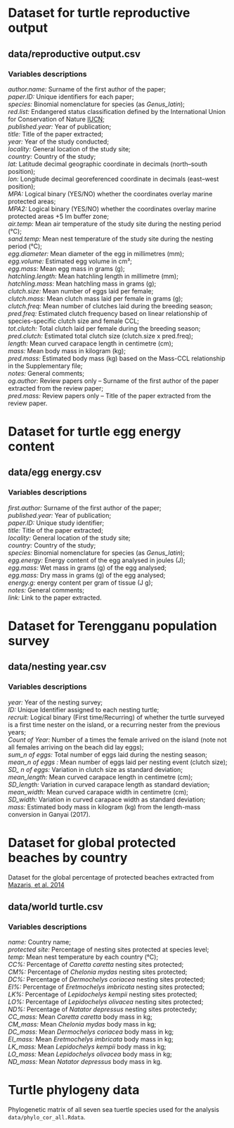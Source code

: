 # Dataset for turtle reproductive output
## data/reproductive output.csv  
### Variables descriptions
*author.name:* Surname of the first author of the paper;  
*paper.ID:* Unique identifiers for each paper;  
*species:* Binomial nomenclature for species (as *Genus_latin*);  
*red.list:* Endangered status classification defined by the International Union for Conservation of Nature [IUCN](https://www.iucnredlist.org/);  
*published.year:* Year of publication;  
*title:* Title of the paper extracted;  
*year:* Year of the study conducted;  
*locality:* General location of the study site;  
*country:* Country of the study;  
*lat:* Latitude decimal geographic coordinate in decimals (north–south position);  
*lon:* Longitude decimal georeferenced coordinate in decimals (east–west position);  
*MPA:* Logical binary (YES/NO) whether the coordinates overlay marine protected areas;  
*MPA2:* Logical binary (YES/NO) whether the coordinates overlay marine protected areas +5 lm buffer zone;  
*air.temp:* Mean air temperature of the study site during the nesting period (°C);  
*sand.temp:* Mean nest temperature of the study site during the nesting period (°C);  
*egg.diameter:* Mean diameter of the egg in millimetres (mm);  
*egg.volume:* Estimated egg volume in cm³;  
*egg.mass:* Mean egg mass in grams (g);  
*hatchling.length:* Mean hatchling length in millimetre (mm);  
*hatchling.mass:* Mean hatchling mass in grams (g);  
*clutch.size:* Mean number of eggs laid per female;  
*clutch.mass:* Mean clutch mass laid per female in grams (g);  
*clutch.freq:* Mean number of clutches laid during the breeding season;  
*pred.freq:* Estimated clutch frequency based on linear relationship of species-specific clutch size and female CCL;  
*tot.clutch:* Total clutch laid per female during the breeding season;  
*pred.clutch:* Estimated total clutch size (clutch.size x pred.freq);  
*length:* Mean curved carapace length in centimetre (cm);  
*mass:* Mean body mass in kilogram (kg);  
*pred.mass:* Estimated body mass (kg) based on the Mass-CCL relationship in the Supplementary file;  
*notes:* General comments;  
*og.author:* Review papers only – Surname of the first author of the paper extracted from the review paper;  
*pred.mass:* Review papers only – Title of the paper extracted from the review paper.


# Dataset for turtle egg energy content  
## data/egg energy.csv
### Variables descriptions  
*first.author:* Surname of the first author of the paper;  
*published.year:* Year of publication;  
*paper.ID:* Unique study identifier;  
*title:* Title of the paper extracted;  
*locality:* General location of the study site;  
*country:* Country of the study;  
*species:* Binomial nomenclature for species (as *Genus_latin*);  
*egg.energy:* Energy content of the egg analysed in joules (J);  
*egg.mass:* Wet mass in grams (g) of the egg analysed;  
*egg.mass:* Dry mass in grams (g) of the egg analysed;  
*energy.g:* energy content per gram of tissue (J g);  
*notes:* General comments;  
*link:* Link to the paper extracted.  


# Dataset for Terengganu population survey 
## data/nesting year.csv  
### Variables descriptions  
*year:* Year of the nesting survey;  
*ID:* Unique Identifier assigned to each nesting turtle;  
*recruit:* Logical binary (First time/Recurring) of whether the turtle surveyed is a first time nester on the island, or a recurring nester from the previous years;  
*Count of Year:* Number of a times the female arrived on the island (note not all females arriving on the beach did lay eggs);  
*sum_n of eggs:* Total number of eggs laid during the nesting season;  
*mean_n of eggs	:* Mean number of eggs laid per nesting event (clutch size);  
*SD_ n of eggs:* Variation in clutch size as standard deviation;  
*mean_length:* Mean curved carapace length in centimetre (cm);  
*SD_length:* Variation in curved carapace length as standard deviation;  
*mean_width:* Mean curved carapace width in centimetre (cm);  
*SD_width:* Variation in curved carapace width as standard deviation;  
*mass:* Estimated body mass in kilogram (kg) from the length-mass conversion in Ganyai (2017). 


# Dataset for global protected beaches by country
Dataset for the global percentage of protected beaches extracted from [Mazaris, et al. 2014](sciencedirect.com/science/article/pii/S000632071400113X?casa_token=VW7hq97bFSIAAAAA:0gV4jzKB9krEjDhuJTkdlpP2NEAWxjb9YgxuK4MB0pxfTscTD0hUX90WlVCMMFbflTFiGSE)
## data/world turtle.csv
### Variables descriptions  
*name:* Country name;  
*protected site:* Percentage of nesting sites protected at species level;  
*temp:* Mean nest temperature by each country (°C);  
*CC%:* Percentage of *Caretta caretta* nesting sites protected;  
*CM%:* Percentage of *Chelonia mydas* nesting sites protected;  
*DC%:* Percentage of *Dermochelys coriacea* nesting sites protected;  
*EI%:* Percentage of *Eretmochelys imbricata* nesting sites protected;  
*LK%:* Percentage of *Lepidochelys kempii* nesting sites protected;  
*LO%:* Percentage of *Lepidochelys olivacea* nesting sites protected;  
*ND%:* Percentage of *Natator depressus* nesting sites protectedy;  
*CC_mass:* Mean *Caretta caretta* body mass in kg;  
*CM_mass:* Mean *Chelonia mydas* body mass in kg;  
*DC_mass:* Mean *Dermochelys coriacea* body mass in kg;  
*EI_mass:* Mean *Eretmochelys imbricata* body mass in kg;  
*LK_mass:* Mean *Lepidochelys kempii* body mass in kg;  
*LO_mass:* Mean *Lepidochelys olivacea* body mass in kg;  
*ND_mass:* Mean *Natator depressus* body mass in kg. 


# Turtle phylogeny data 
Phylogenetic matrix of all seven sea tuertle species used for the analysis `data/phylo_cor_all.Rdata`.


    
  


